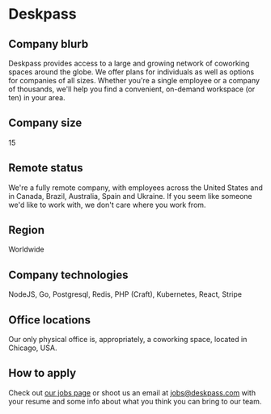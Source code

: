 # Deskpass

## Company blurb

Deskpass provides access to a large and growing network of coworking spaces around the globe. We offer plans for individuals as well as options for companies of all sizes. Whether you're a single employee or a company of thousands, we'll help you find a convenient, on-demand workspace (or ten) in your area.

## Company size

15

## Remote status

We're a fully remote company, with employees across the United States and in Canada, Brazil, Australia, Spain and Ukraine. If you seem like someone we'd like to work with, we don't care where you work from.

## Region

Worldwide

## Company technologies

NodeJS, Go, Postgresql, Redis, PHP (Craft), Kubernetes, React, Stripe

## Office locations

Our only physical office is, appropriately, a coworking space, located in Chicago, USA.

## How to apply

Check out [our jobs page](https://jobs.deskpass.com) or shoot us an email at jobs@deskpass.com with your resume and some info about what you think you can bring to our team.
